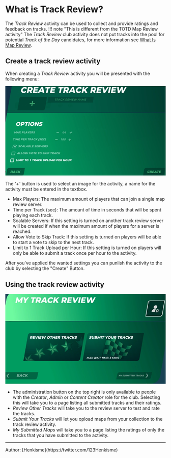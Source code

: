 # What is Track Review?

The *Track Review* activity can be used to collect and provide ratings and feedback on tracks.
!!! note "This is different from the TOTD Map Review activity"
    The *Track Review* club activity does not put tracks into the pool for potential *Track of the Day* candidates, for more information see [What Is Map Review](create/map-review/what-is-map-review).

## Create a track review activity

When creating a *Track Review* activity you will be presented with the following menu:

![Create Track Review Image](../../img/21_01_CreateTrackReview.webp)

The *'+'* button is used to select an image for the activity, a name for the activity must be entered in the textbox.

- Max Players: The maximum amount of players that can join a single map review server.
- Time per Track (sec): The amount of time in seconds that will be spent playing each track.
- Scalable Servers: If this setting is turned on another track review server will be created if when the maximum amount of players for a server is reached.
- Allow Vote to Skip Track: If this setting is turned on players will be able to start a vote to skip to the next track.
- Limit to 1 Track Upload per Hour: If this setting is turned on players will only be able to submit a track once per hour to the activity.

After you've applied the wanted settings you can punlish the activity to the club by selecting the "Create" Button.

## Using the track review activity

![Track Review Activity Image](../../img/21_02_TrackReviewActivity.webp)

- The administration button on the top right is only available to people with the *Creator*, *Admin* or *Content Creator* role for the club. Selecting this will take you to a page listing all submitted tracks and their ratings.
- *Review Other Tracks* will take you to the review server to test and rate the tracks.
- *Submit Your Tracks* will let you opload maps from your collection to the track review activity.
- *My Submitted Maps* will take you to a page listing the ratings of only the tracks that you have submitted to the activity.

<hr>
Author: [Henkisme](https://twitter.com/123Henkisme)